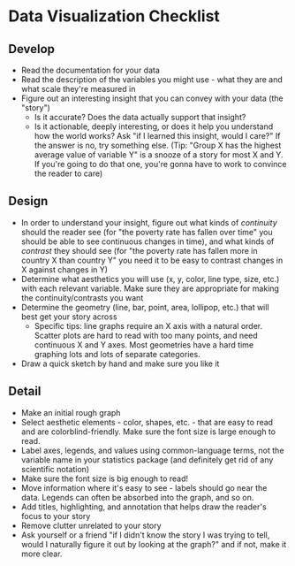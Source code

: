 # Data Visualization Checklist

## Develop

* Read the documentation for your data
* Read the description of the variables you might use - what they are and what scale they're measured in
* Figure out an interesting insight that you can convey with your data (the "story")
    - Is it accurate? Does the data actually support that insight?
    - Is it actionable, deeply interesting, or does it help you understand how the world works? Ask "if I learned this insight, would I care?" If the answer is no, try something else. (Tip: "Group X has the highest average value of variable Y" is a snooze of a story for most X and Y. If you're going to do that one, you're gonna have to work to convince the reader to care)

## Design

* In order to understand your insight, figure out what kinds of *continuity* should the reader see (for "the poverty rate has fallen over time" you should be able to see continuous changes in time), and what kinds of *contrast* they should see (for "the poverty rate has fallen more in country X than country Y" you need it to be easy to contrast changes in X against changes in Y)
*  Determine what aesthetics you will use (x, y, color, line type, size, etc.) with each relevant variable. Make sure they are appropriate for making the continuity/contrasts you want
* Determine the geometry (line, bar, point, area, lollipop, etc.) that will best get your story across
    - Specific tips: line graphs require an X axis with a natural order. Scatter plots are hard to read with too many points, and need continuous X and Y axes. Most geometries have a hard time graphing lots and lots of separate categories.
* Draw a quick sketch by hand and make sure you like it

## Detail

* Make an initial rough graph
* Select aesthetic elements - color, shapes, etc. - that are easy to read and are colorblind-friendly. Make sure the font size is large enough to read.
* Label axes, legends, and values using common-language terms, not the variable name in your statistics package (and definitely get rid of any scientific notation)
* Make sure the font size is big enough to read!
* Move information where it's easy to see - labels should go near the data. Legends can often be absorbed into the graph, and so on.
* Add titles, highlighting, and annotation that helps draw the reader's focus to your story
* Remove clutter unrelated to your story
* Ask yourself or a friend "if I didn't know the story I was trying to tell, would I naturally figure it out by looking at the graph?" and if not, make it more clear. 
